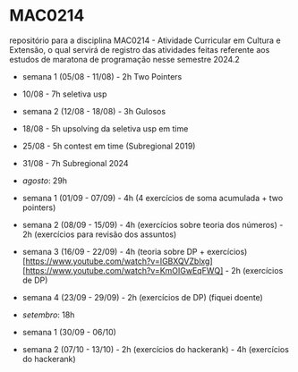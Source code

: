 # MAC0214
repositório para a disciplina MAC0214 - Atividade Curricular em Cultura e Extensão, o qual servirá de registro das atividades feitas referente aos estudos de maratona de programação nesse semestre 2024.2

* semana 1 (05/08 - 11/08) - 2h Two Pointers
* 10/08 - 7h seletiva usp 
* semana 2 (12/08 - 18/08) - 3h Gulosos
* 18/08 - 5h upsolving da seletiva usp em time
* 25/08 - 5h contest em time (Subregional 2019)
* 31/08 - 7h Subregional 2024

* *agosto*: 29h
  
* semana 1 (01/09 - 07/09) - 4h (4 exercícios de soma acumulada + two pointers)
* semana 2 (08/09 - 15/09) - 4h (exercícios sobre teoria dos números)
                           - 2h (exercícios para revisão dos assuntos)
* semana 3 (16/09 - 22/09) - 4h (teoria sobre DP + exercícios) [https://www.youtube.com/watch?v=IGBXQVZblxg] [https://www.youtube.com/watch?v=KmOIGwEqFWQ]
                           - 2h (exercícios de DP)
* semana 4 (23/09 - 29/09) - 2h (exercícios de DP) (fiquei doente)
* *setembro*: 18h

* semana 1 (30/09 - 06/10) 
* semana 2 (07/10 - 13/10) - 2h (exercícios do hackerank)
                           - 4h (exercícios do hackerank)
